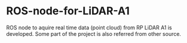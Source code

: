 # ROS-node-for-LiDAR-A1
ROS node to aquire real time data (point cloud) from RP LiDAR A1 is developed. Some part of the project is also referred from other source.
